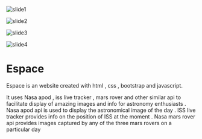 ![slide1](https://user-images.githubusercontent.com/90750049/149144260-2a4aaa21-7076-44df-ac67-55de1de6c579.jpg)



![slide2](https://user-images.githubusercontent.com/90750049/149144304-a93e7e25-955a-4f73-ab35-0f4ce804b37d.jpg)





![slide3](https://user-images.githubusercontent.com/90750049/149144311-e8c5bbde-0f7a-417f-acfe-63de1fd60f21.jpg)


![slide4](https://user-images.githubusercontent.com/90750049/149144322-33f1077b-e2d5-403f-808a-3198e553dd14.jpg)



# Espace

Espace is an website created with html , css , bootstrap and javascript.

It uses Nasa apod , iss live tracker , mars rover and other similar api to facilitate display of amazing images and info for astronomy enthusiasts . Nasa apod api is used to display the astronomical image of the day . ISS live tracker provides info on the position of ISS at the moment . Nasa mars rover api provides images captured by any of the three mars rovers on a particular day

